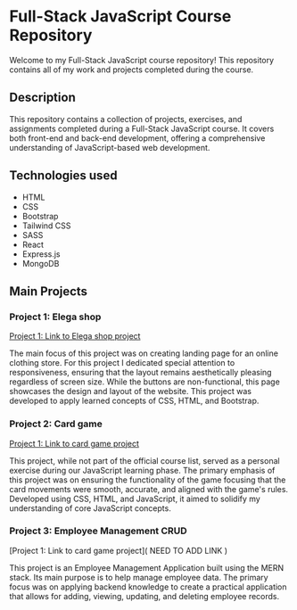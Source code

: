 # Full-Stack JavaScript Course Repository

Welcome to my Full-Stack JavaScript course repository! This repository contains all of my work and projects completed during the course.

## Description

This repository contains a collection of projects, exercises, and assignments completed during a Full-Stack JavaScript course. 
It covers both front-end and back-end development, offering a comprehensive understanding of JavaScript-based web development.

## Technologies used

  - HTML
  - CSS
  - Bootstrap
  - Tailwind CSS
  - SASS
  - React
  - Express.js
  - MongoDB

## Main Projects

### Project 1: Elega shop

[Project 1: Link to Elega shop project]( https://65b962d7cb39f53e2d497c61--melodic-brioche-754bdc.netlify.app/ )

The main focus of this project was on creating landing page for an online clothing store. 
For this project I dedicated special attention to responsiveness, ensuring that the layout remains aesthetically pleasing regardless of screen size.
While the buttons are non-functional, this page showcases the design and layout of the website.
This project was developed to apply learned concepts of CSS, HTML, and Bootstrap.

### Project 2: Card game

[Project 1: Link to card game project]( https://cerulean-pothos-cdecd6.netlify.app/ )

This project, while not part of the official course list, served as a personal exercise during our JavaScript learning phase.
The primary emphasis of this project was on ensuring the functionality of the game focusing that the card movements were smooth, accurate, and aligned with the game's rules.
Developed using CSS, HTML, and JavaScript, it aimed to solidify my understanding of core JavaScript concepts.

### Project 3: Employee Management CRUD

[Project 1: Link to card game project]( NEED TO ADD LINK )

This project is an Employee Management Application built using the MERN stack. 
Its main purpose is to help manage employee data. 
The primary focus was on applying backend knowledge to create a practical application that allows for adding, viewing, updating, and deleting employee records.
